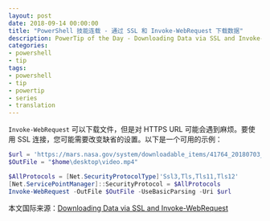 ```yaml
---
layout: post
date: 2018-09-14 00:00:00
title: "PowerShell 技能连载 - 通过 SSL 和 Invoke-WebRequest 下载数据"
description: PowerTip of the Day - Downloading Data via SSL and Invoke-WebRequest
categories:
- powershell
- tip
tags:
- powershell
- tip
- powertip
- series
- translation
---
```

`Invoke-WebRequest` 可以下载文件，但是对 HTTPS URL 可能会遇到麻烦。要使用 SSL 连接，您可能需要改变缺省的设置。以下是一个可用的示例：

```powershell
$url = 'https://mars.nasa.gov/system/downloadable_items/41764_20180703_marsreport-1920.mp4'
$OutFile = "$home\desktop\video.mp4"

$AllProtocols = [Net.SecurityProtocolType]'Ssl3,Tls,Tls11,Tls12'
[Net.ServicePointManager]::SecurityProtocol = $AllProtocols
Invoke-WebRequest -OutFile $OutFile -UseBasicParsing -Uri $url
```

<!--more-->
本文国际来源：[Downloading Data via SSL and Invoke-WebRequest](http://community.idera.com/powershell/powertips/b/tips/posts/downloading-data-via-ssl-and-invoke-webrequest)
